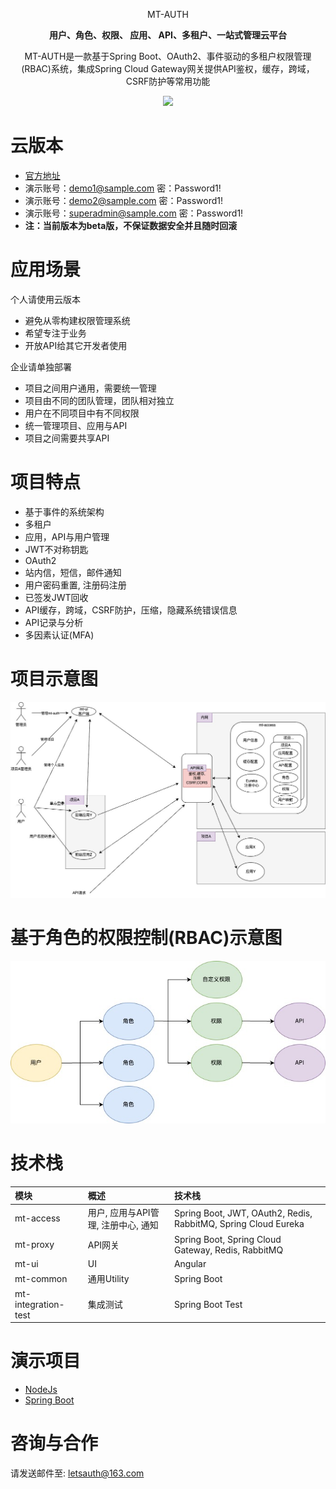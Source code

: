 <p align="center" >
    MT-AUTH
</p>
<p align="center">
  <strong>用户、角色、权限、 应用、 API、多租户、一站式管理云平台</strong>
</p>
<p align="center">
  MT-AUTH是一款基于Spring Boot、OAuth2、事件驱动的多租户权限管理(RBAC)系统，集成Spring Cloud Gateway网关提供API鉴权，缓存，跨域，CSRF防护等常用功能
</p>

<p align="center">
    <img src="https://img.shields.io/github/last-commit/publicdevop2019/mt-auth.svg?style=flat-square" />
</p>

# 云版本

- [官方地址](https://www.letsauth.cloud/login)
- 演示账号：demo1@sample.com 密：Password1!
- 演示账号：demo2@sample.com 密：Password1!
- 演示账号：superadmin@sample.com 密：Password1!
- **注：当前版本为beta版，不保证数据安全并且随时回滚**

# 应用场景

个人请使用云版本
- 避免从零构建权限管理系统
- 希望专注于业务
- 开放API给其它开发者使用

企业请单独部署

- 项目之间用户通用，需要统一管理
- 项目由不同的团队管理，团队相对独立
- 用户在不同项目中有不同权限
- 统一管理项目、应用与API
- 项目之间需要共享API

# 项目特点

- 基于事件的系统架构
- 多租户
- 应用，API与用户管理
- JWT不对称钥匙
- OAuth2
- 站内信，短信，邮件通知
- 用户密码重置, 注册码注册
- 已签发JWT回收
- API缓存，跨域，CSRF防护，压缩，隐藏系统错误信息
- API记录与分析
- 多因素认证(MFA)

# 项目示意图

![arthitecture](./doc/arthitecture/architecture.jpg)
# 基于角色的权限控制(RBAC)示意图
![rbac](./doc/arthitecture/rbac.jpg)
# 技术栈

| 模块                  | 概述                     | 技术栈                                                            |  
|:--------------------|:-----------------------|:---------------------------------------------------------------|
| mt-access           | 用户, 应用与API管理, 注册中心, 通知 | Spring Boot, JWT, OAuth2, Redis, RabbitMQ, Spring Cloud Eureka |
| mt-proxy            | API网关                  | Spring Boot, Spring Cloud Gateway, Redis, RabbitMQ             |
| mt-ui               | UI                     | Angular                                                        |
| mt-common           | 通用Utility              | Spring Boot                                                    |
| mt-integration-test | 集成测试                   | Spring Boot Test                                               |

# 演示项目
- [NodeJs](./mt-sample/nodejs)
- [Spring Boot](./mt-sample/spring-boot)
# 咨询与合作
请发送邮件至: letsauth@163.com